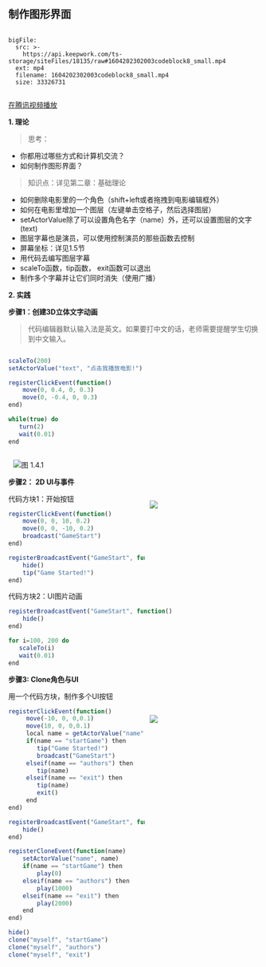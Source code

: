 ## 制作图形界面
 
```@BigFile

bigFile:
  src: >-
    https://api.keepwork.com/ts-storage/siteFiles/18135/raw#1604202302003codeblock8_small.mp4
  ext: mp4
  filename: 1604202302003codeblock8_small.mp4
  size: 33326731
          
```
[在腾讯视频播放](https://v.qq.com/x/page/i07076tx5ti.html)

**1. 理论**

> 思考：

- 你都用过哪些方式和计算机交流？
- 如何制作图形界面？

> 知识点：详见第二章：基础理论

- 如何删除电影里的一个角色（shift+left或者拖拽到电影编辑框外）
- 如何在电影里增加一个图层（左键单击空格子，然后选择图层）
- setActorValue除了可以设置角色名字（name）外，还可以设置图层的文字(text)
- 图层字幕也是演员，可以使用控制演员的那些函数去控制
- 屏幕坐标：详见1.5节
- 用代码去编写图层字幕
- scaleTo函数，tip函数， exit函数可以退出
- 制作多个字幕并让它们同时消失（使用广播）

**2. 实践**

**步骤1：创建3D立体文字动画**

> 代码编辑器默认输入法是英文。如果要打中文的话，老师需要提醒学生切换到中文输入。

<div style="float:left;">

```javascript
scaleTo(200)
setActorValue("text", "点击我播放电影!")

registerClickEvent(function()
    move(0, 0.4, 0, 0.3) 
    move(0, -0.4, 0, 0.3) 
end)

while(true) do
   turn(2)
   wait(0.01)
end
```

</div>
<div style="float:left;margin-left:10px;width:280px">

![图 1.4.1](https://api.keepwork.com/storage/v0/siteFiles/587/raw#2018-09-06_23_41_46-840-image.png)

</div>
<div style="clear:both" />

**步骤2： 2D UI与事件**

<div style="float:right;margin-left:10px;width:220px">

  ![](https://api.keepwork.com/storage/v0/siteFiles/588/raw#image.png)

</div>

代码方块1：开始按钮

```javascript
registerClickEvent(function()
    move(0, 0, 10, 0.2)
    move(0, 0, -10, 0.2)
    broadcast("GameStart")
end)

registerBroadcastEvent("GameStart", function()
    hide()
    tip("Game Started!")
end)
```

代码方块2：UI图片动画

```javascript
registerBroadcastEvent("GameStart", function()
    hide()
end)

for i=100, 200 do
   scaleTo(i)
   wait(0.01)
end
```

<div style="clear:both"/>

**步骤3: Clone角色与UI**

用一个代码方块，制作多个UI按钮

<div style="float:right;margin-left:10px;width:220px">

  ![](https://api.keepwork.com/storage/v0/siteFiles/589/raw#image.png)

</div>

```javascript
registerClickEvent(function()
     move(-10, 0, 0,0.1)
     move(10, 0, 0,0.1)
     local name = getActorValue("name")
     if(name == "startGame") then
        tip("Game Started!")
        broadcast("GameStart")
     elseif(name == "authors") then
        tip(name)
     elseif(name == "exit") then
        tip(name)
        exit()
     end
end)

registerBroadcastEvent("GameStart", function()
    hide()
end)

registerCloneEvent(function(name)
    setActorValue("name", name)
    if(name == "startGame") then
        play(0)
    elseif(name == "authors") then
        play(1000)
    elseif(name == "exit") then
        play(2000)
    end
end)

hide()
clone("myself", "startGame")
clone("myself", "authors")
clone("myself", "exit")
```